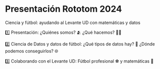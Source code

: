 # Presentación Rototom 2024

Ciencia y fútbol: ayudando al Levante UD con matemáticas y datos

1️⃣ Presentación:
¿Quiénes somos? 🫂 ¿Qué hacemos? 👩‍💻


2️⃣ Ciencia de Datos y datos de fútbol: 
¿Qué tipos de datos hay? 💾 ¿Dónde podemos conseguirlos? 🌐


3️⃣ Colaborando con el Levante UD:
Fútbol profesional ⚽  y matemáticas 🔎
